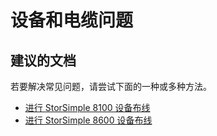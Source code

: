 
<properties
    pageTitle="Appliance and Cable issues"
    description="设备和电缆问题"
    service="microsoft.storsimple"
    resource=""
    authors="divka78"
    displayOrder=""
    selfHelpType="generic"
    supportTopicIds="32295645"
    resourceTags=""
    productPesIds="15438"
    cloudEnvironments="public"
/>


# <a name="appliance-and-cable-issues"></a>设备和电缆问题

## <a name="recommended-documents"></a>**建议的文档**

若要解决常见问题，请尝试下面的一种或多种方法。
- [进行 StorSimple 8100 设备布线](https://docs.microsoft.com/azure/storsimple/storsimple-8100-hardware-installation#cable-your-storsimple-8100-device)<br>
- [进行 StorSimple 8600 设备布线](https://docs.microsoft.com/azure/storsimple/storsimple-8600-hardware-installation#cable-your-storsimple-8600-device)

